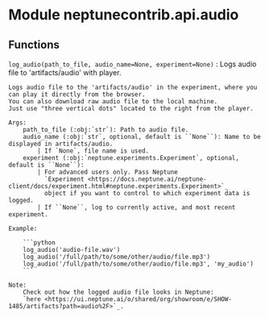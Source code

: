 Module neptunecontrib.api.audio
===============================

Functions
---------

    
`log_audio(path_to_file, audio_name=None, experiment=None)`
:   Logs audio file to 'artifacts/audio' with player.
    
    Logs audio file to the 'artifacts/audio' in the experiment, where you can play it directly from the browser.
    You can also download raw audio file to the local machine.
    Just use "three vertical dots" located to the right from the player.
    
    Args:
        path_to_file (:obj:`str`): Path to audio file.
        audio_name (:obj:`str`, optional, default is ``None``): Name to be displayed in artifacts/audio.
            | If `None`, file name is used.
        experiment (:obj:`neptune.experiments.Experiment`, optional, default is ``None``):
            | For advanced users only. Pass Neptune
              `Experiment <https://docs.neptune.ai/neptune-client/docs/experiment.html#neptune.experiments.Experiment>`_
              object if you want to control to which experiment data is logged.
            | If ``None``, log to currently active, and most recent experiment.
    
    Example:
    
        ```python
        log_audio('audio-file.wav')
        log_audio('/full/path/to/some/other/audio/file.mp3')
        log_audio('/full/path/to/some/other/audio/file.mp3', 'my_audio')
        ```
    
    Note:
        Check out how the logged audio file looks in Neptune:
        `here <https://ui.neptune.ai/o/shared/org/showroom/e/SHOW-1485/artifacts?path=audio%2F>`_.